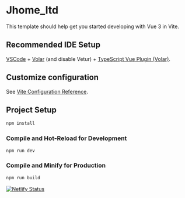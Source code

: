 # Jhome_ltd

This template should help get you started developing with Vue 3 in Vite.

## Recommended IDE Setup

[VSCode](https://code.visualstudio.com/) + [Volar](https://marketplace.visualstudio.com/items?itemName=Vue.volar) (and disable Vetur) + [TypeScript Vue Plugin (Volar)](https://marketplace.visualstudio.com/items?itemName=Vue.vscode-typescript-vue-plugin).

## Customize configuration

See [Vite Configuration Reference](https://vitejs.dev/config/).

## Project Setup

```sh
npm install
```

### Compile and Hot-Reload for Development

```sh
npm run dev
```

### Compile and Minify for Production

```sh
npm run build
```
[![Netlify Status](https://api.netlify.com/api/v1/badges/7cc05f95-5761-45f9-bba6-24a0535b5f06/deploy-status)](https://app.netlify.com/sites/luxury-genie-202d72/deploys)